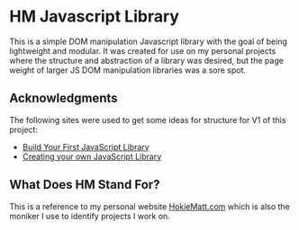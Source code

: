 # HM Javascript Library

This is a simple DOM manipulation Javascript library with the goal of being lightweight and modular.  It was created for use on my personal projects where the structure and abstraction of a library was desired, but the page weight of larger JS DOM manipulation libraries was a sore spot.

## Acknowledgments

The following sites were used to get some ideas for structure for V1 of this project:
* [Build Your First JavaScript Library](https://code.tutsplus.com/tutorials/build-your-first-javascript-library--net-26796)
* [Creating your own JavaScript Library](http://www.mikedoesweb.com/2012/creating-your-own-javascript-library/)

## What Does HM Stand For?

This is a reference to my personal website [HokieMatt.com](https://hokiematt.com) which is also the moniker I use to identify projects I work on.
